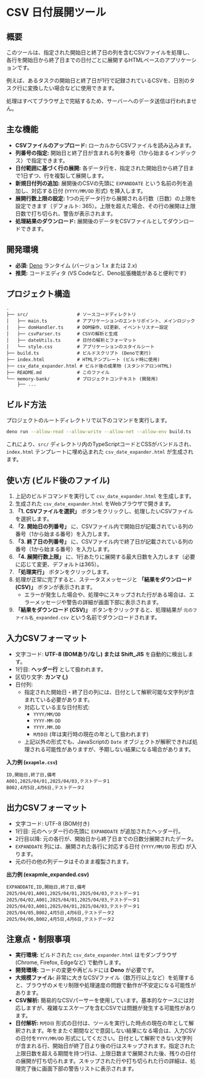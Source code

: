 # CSV 日付展開ツール

## 概要

このツールは、指定された開始日と終了日の列を含むCSVファイルを処理し、各行を開始日から終了日までの日付ごとに展開するHTMLベースのアプリケーションです。

例えば、あるタスクの開始日と終了日が1行で記録されているCSVを、日別のタスク行に変換したい場合などに使用できます。

処理はすべてブラウザ上で完結するため、サーバーへのデータ送信は行われません。

## 主な機能

- **CSVファイルのアップロード:** ローカルからCSVファイルを読み込みます。
- **列番号の指定:**
  開始日と終了日が含まれる列を番号（1から始まるインデックス）で指定できます。
- **日付範囲に基づく行の展開:**
  各データ行を、指定された開始日から終了日まで1日ずつ、行を複製して展開します。
- **新規日付列の追加:** 展開後のCSVの先頭に `EXPANDDATE`
  という名前の列を追加し、対応する日付 (`YYYY/MM/DD` 形式) を挿入します。
- **展開行数上限の設定:**
  1つの元データ行から展開される行数（日数）の上限を設定できます（デフォルト:
  365）。上限を超えた場合、その行の展開は上限日数で打ち切られ、警告が表示されます。
- **処理結果のダウンロード:**
  展開後のデータをCSVファイルとしてダウンロードできます。

## 開発環境

- **必須:** [Deno](https://deno.com/) ランタイム (バージョン 1.x または 2.x)
- **推奨:** コードエディタ (VS Codeなど、Deno拡張機能があると便利です)

## プロジェクト構造

```
.
├── src/                  # ソースコードディレクトリ
│   ├── main.ts           # アプリケーションのエントリポイント、メインロジック
│   ├── domHandler.ts     # DOM操作、UI更新、イベントリスナー設定
│   ├── csvParser.ts      # CSVの解析と生成
│   ├── dateUtils.ts      # 日付の解析とフォーマット
│   └── style.css         # アプリケーションのスタイルシート
├── build.ts              # ビルドスクリプト (Denoで実行)
├── index.html            # HTMLテンプレート (ビルド時に使用)
├── csv_date_expander.html # ビルド後の成果物 (スタンドアロンHTML)
├── README.md             # このファイル
└── memory-bank/          # プロジェクトコンテキスト (開発用)
    ├── ...
```

## ビルド方法

プロジェクトのルートディレクトリで以下のコマンドを実行します。

```bash
deno run --allow-read --allow-write --allow-net --allow-env build.ts
```

これにより、`src/`
ディレクトリ内のTypeScriptコードとCSSがバンドルされ、`index.html`
テンプレートに埋め込まれた `csv_date_expander.html` が生成されます。

## 使い方 (ビルド後のファイル)

1. 上記のビルドコマンドを実行して `csv_date_expander.html` を生成します。
2. 生成された `csv_date_expander.html` をWebブラウザで開きます。
3. **「1. CSVファイルを選択」**
   ボタンをクリックし、処理したいCSVファイルを選択します。
4. **「2. 開始日の列番号」**
   に、CSVファイル内で開始日が記載されている列の番号（1から始まる番号）を入力します。
5. **「3. 終了日の列番号」**
   に、CSVファイル内で終了日が記載されている列の番号（1から始まる番号）を入力します。
6. **「4. 展開行数上限」**
   に、1行あたりに展開する最大日数を入力します（必要に応じて変更、デフォルトは365）。
7. **「処理実行」** ボタンをクリックします。
8. 処理が正常に完了すると、ステータスメッセージと **「結果をダウンロード
   (CSV)」** ボタンが表示されます。
   - エラーが発生した場合や、処理中にスキップされた行がある場合は、エラーメッセージや警告の詳細が画面下部に表示されます。
9. **「結果をダウンロード (CSV)」** ボタンをクリックすると、処理結果が
   `元のファイル名_expanded.csv` という名前でダウンロードされます。

## 入力CSVフォーマット

- 文字コード: **UTF-8 (BOMあり/なし) または Shift_JIS** を自動的に検出します。
- 1行目: **ヘッダー行** として扱われます。
- 区切り文字: **カンマ (,)**
- 日付列:
  - 指定された開始日・終了日の列には、日付として解釈可能な文字列が含まれている必要があります。
  - 対応している主な日付形式:
    - `YYYY/MM/DD`
    - `YYYY-MM-DD`
    - `YYYY.MM.DD`
    - `M月D日` (年は実行時の現在の年として扱われます)
  - 上記以外の形式でも、JavaScriptの `Date`
    オブジェクトが解釈できれば処理される可能性がありますが、予期しない結果になる場合があります。

**入力例 (`exapmle.csv`)**

```csv
ID,開始日,終了日,備考
A001,2025/04/01,2025/04/03,テストデータ1
B002,4月5日,4月6日,テストデータ2
```

## 出力CSVフォーマット

- 文字コード: UTF-8 (BOM付き)
- 1行目: 元のヘッダー行の先頭に `EXPANDDATE` が追加されたヘッダー行。
- 2行目以降: 元の各行が、開始日から終了日までの日数分展開されたデータ。
- `EXPANDDATE` 列には、展開された各行に対応する日付 (`YYYY/MM/DD` 形式)
  が入ります。
- 元の行の他の列データはそのまま複製されます。

**出力例 (exapmle_expanded.csv)**

```csv
EXPANDDATE,ID,開始日,終了日,備考
2025/04/01,A001,2025/04/01,2025/04/03,テストデータ1
2025/04/02,A001,2025/04/01,2025/04/03,テストデータ1
2025/04/03,A001,2025/04/01,2025/04/03,テストデータ1
2025/04/05,B002,4月5日,4月6日,テストデータ2
2025/04/06,B002,4月5日,4月6日,テストデータ2
```

## 注意点・制限事項

- **実行環境:** ビルドされた `csv_date_expander.html` はモダンブラウザ (Chrome,
  Firefox, Edgeなど) で動作します。
- **開発環境:** コードの変更や再ビルドには **Deno** が必要です。
- **大規模ファイル:**
  非常に大きなCSVファイル（数万行以上など）を処理すると、ブラウザのメモリ制限や処理速度の問題で動作が不安定になる可能性があります。
- **CSV解析:**
  簡易的なCSVパーサーを使用しています。基本的なケースには対応しますが、複雑なエスケープを含むCSVでは問題が発生する可能性があります。
- **日付解析:** `M月D日`
  形式の日付は、ツールを実行した時点の現在の年として解釈されます。年をまたぐ期間などで意図しない結果になる場合は、入力CSVの日付を`YYYY/MM/DD`
  形式にしてください。日付として解釈できない文字列が含まれる行、開始日が終了日より後の行はスキップされます。指定された上限日数を超える期間を持つ行は、上限日数まで展開された後、残りの日付の展開が打ち切られます。スキップされた行や打ち切られた行の詳細は、処理完了後に画面下部の警告リストに表示されます。
